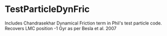 TestParticleDynFric
===================

Includes Chandrasekhar Dynamical Friction term in Phil's test particle code. Recovers LMC position -1 Gyr as per Besla et al. 2007